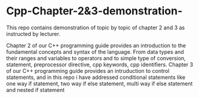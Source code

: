 # Cpp-Chapter-2&3-demonstration-
This repo contains demonstration of topic by topic of chapter 2 and 3 as instructed by lecturer. 

Chapter 2 of our C++ programming guide provides an introduction to the fundamental concepts and syntax of the language. From data types and their ranges and variables to operators and to simple type of conversion, statement, preprocessor directive, cpp keywords, cpp identifiers.
Chapter 3 of our C++ programming guide provides an intruduction to control statements, and in this repo i have addressed conditional statements like one way if statement, two way if else statement, multi way if else statement and nested if statement 
